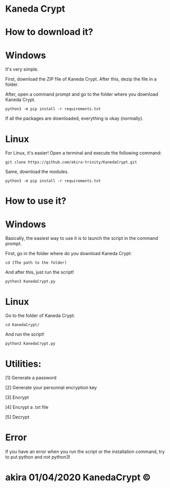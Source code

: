 # Kaneda Crypt

# How to download it?

# Windows

It's very simple.

First, download the ZIP file of Kaneda Crypt. After this, dezip the file in a folder.

After, open a command prompt and go to the folder where you download Kaneda Crypt.

```
python3 -m pip install -r requirements.txt
```
If all the packages are downloaded, everything is okay (normally).

# Linux

For Linux, it's easier! Open a terminal and execute the following command:

```
git clone https://github.com/akira-trinity/KanedaCrypt.git
```

Same, download the modules.

```
python3 -m pip install -r requirements.txt
```

# How to use it?

# Windows

Basically, the easiest way to use it is to launch the script in the command prompt.

First, go in the folder where do you download Kaneda Crypt:

```
cd [The path to the folder]
```
And after this, just run the script!

```
python3 KanedaCrypt.py
```

# Linux

Go to the folder of Kaneda Crypt:

```
cd KanedaCrypt/
```

And run the script!

```
python3 KanedaCrypt.py
```

# Utilities:

[1] Generate a password

[2] Generate your personnal encryption key

[3] Encrypt

[4] Encrypt a .txt file

[5] Decrypt





# Error


If you have an error when you run the script or the installation command, try to put python and not python3!






# akira 01/04/2020  KanedaCrypt ©
